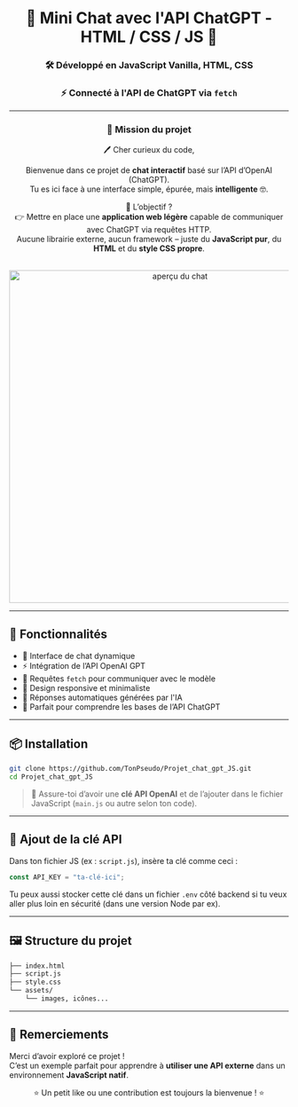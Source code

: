 <div align="center">

# 💬 Mini Chat avec l'API ChatGPT - HTML / CSS / JS 🤖

### 🛠️ Développé en **JavaScript Vanilla**, **HTML**, **CSS**  
### ⚡ Connecté à l'**API de ChatGPT** via `fetch`

---

### 💼 Mission du projet

🖊️ Cher curieux du code,  

Bienvenue dans ce projet de **chat interactif** basé sur l’API d’OpenAI (ChatGPT).  
Tu es ici face à une interface simple, épurée, mais **intelligente** 🤓.

🎯 L’objectif ?  
👉 Mettre en place une **application web légère** capable de communiquer avec ChatGPT via requêtes HTTP.  
Aucune librairie externe, aucun framework – juste du **JavaScript pur**, du **HTML** et du **style CSS propre**.

<br>

<img src="aperçu.png" alt="aperçu du chat" width="600"/>

</div>

---

## 🚀 Fonctionnalités

- 💬 Interface de chat dynamique
- ⚡ Intégration de l’API OpenAI GPT
- 🔁 Requêtes `fetch` pour communiquer avec le modèle
- 🎨 Design responsive et minimaliste
- 🧠 Réponses automatiques générées par l'IA
- 🧪 Parfait pour comprendre les bases de l’API ChatGPT

---

## 📦 Installation

```bash
git clone https://github.com/TonPseudo/Projet_chat_gpt_JS.git
cd Projet_chat_gpt_JS
```

> 🔐 Assure-toi d’avoir une **clé API OpenAI** et de l’ajouter dans le fichier JavaScript (`main.js` ou autre selon ton code).

---

## 🔑 Ajout de la clé API

Dans ton fichier JS (ex : `script.js`), insère ta clé comme ceci :

```js
const API_KEY = "ta-clé-ici";
```

Tu peux aussi stocker cette clé dans un fichier `.env` côté backend si tu veux aller plus loin en sécurité (dans une version Node par ex).

---

## 🖼️ Structure du projet

```bash
├── index.html
├── script.js
├── style.css
└── assets/
    └── images, icônes...
```

---

## 🙌 Remerciements

Merci d’avoir exploré ce projet !  
C’est un exemple parfait pour apprendre à **utiliser une API externe** dans un environnement **JavaScript natif**.

<div align="center">
⭐ Un petit like ou une contribution est toujours la bienvenue ! ⭐  
</div>
